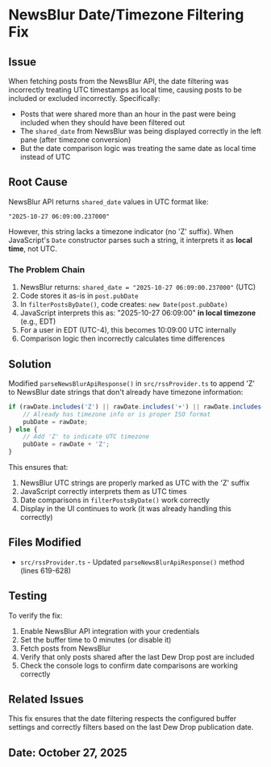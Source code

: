 # NewsBlur Date/Timezone Filtering Fix

## Issue

When fetching posts from the NewsBlur API, the date filtering was incorrectly treating UTC timestamps as local time, causing posts to be included or excluded incorrectly. Specifically:

- Posts that were shared more than an hour in the past were being included when they should have been filtered out
- The `shared_date` from NewsBlur was being displayed correctly in the left pane (after timezone conversion)
- But the date comparison logic was treating the same date as local time instead of UTC

## Root Cause

NewsBlur API returns `shared_date` values in UTC format like:
```
"2025-10-27 06:09:00.237000"
```

However, this string lacks a timezone indicator (no 'Z' suffix). When JavaScript's `Date` constructor parses such a string, it interprets it as **local time**, not UTC.

### The Problem Chain

1. NewsBlur returns: `shared_date = "2025-10-27 06:09:00.237000"` (UTC)
2. Code stores it as-is in `post.pubDate`
3. In `filterPostsByDate()`, code creates: `new Date(post.pubDate)`
4. JavaScript interprets this as: "2025-10-27 06:09:00" **in local timezone** (e.g., EDT)
5. For a user in EDT (UTC-4), this becomes 10:09:00 UTC internally
6. Comparison logic then incorrectly calculates time differences

## Solution

Modified `parseNewsBlurApiResponse()` in `src/rssProvider.ts` to append 'Z' to NewsBlur date strings that don't already have timezone information:

```typescript
if (rawDate.includes('Z') || rawDate.includes('+') || rawDate.includes('T')) {
    // Already has timezone info or is proper ISO format
    pubDate = rawDate;
} else {
    // Add 'Z' to indicate UTC timezone
    pubDate = rawDate + 'Z';
}
```

This ensures that:
1. NewsBlur UTC strings are properly marked as UTC with the 'Z' suffix
2. JavaScript correctly interprets them as UTC times
3. Date comparisons in `filterPostsByDate()` work correctly
4. Display in the UI continues to work (it was already handling this correctly)

## Files Modified

- `src/rssProvider.ts` - Updated `parseNewsBlurApiResponse()` method (lines 619-628)

## Testing

To verify the fix:
1. Enable NewsBlur API integration with your credentials
2. Set the buffer time to 0 minutes (or disable it)
3. Fetch posts from NewsBlur
4. Verify that only posts shared after the last Dew Drop post are included
5. Check the console logs to confirm date comparisons are working correctly

## Related Issues

This fix ensures that the date filtering respects the configured buffer settings and correctly filters based on the last Dew Drop publication date.

## Date: October 27, 2025
